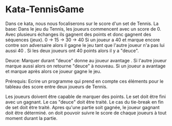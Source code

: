 # Kata-TennisGame

Dans ce kata, nous nous focaliserons sur le score d'un set de Tennis.
La base:
Dans le jeu du Tennis, les joueurs commencent avec un score de 0. Avec plusieurs échanges ils gagnent des points et donc gagnent des séquences (jeux).
0 -> 15 -> 30 -> 40
Si un joueur a 40 et marque encore contre son adversaire alors il gagne le jeu tant que l'autre joueur n'a pas lui aussi 40 . Si les deux joueurs ont 40 points alors il y a "deuce".
 
Deuce:
Marquer durant "deuce" donne au joueur avantage . Si l'autre joueur marque aussi alors on retourne "deuce" à nouveau. Si un joueur a avantage et marque après alors ce joueur gagne le jeu.
 
Prérequis:
Ecrire un programme qui prend en compte ces éléments pour le tableau des score entre deux joueurs de Tennis.
 
Les joueurs doivent être capable de marquer des points.
Le set doit être fini avec un gagnant.
Le cas "deuce" doit être traité.
Le cas du tie-break en fin de set doit être traité.
Apres qu'une partie soit gagnée, le joueur gagnant doit être déterminé.
on doit pouvoir suivre le score de chaque joueurs à tout moment durant la partie.
